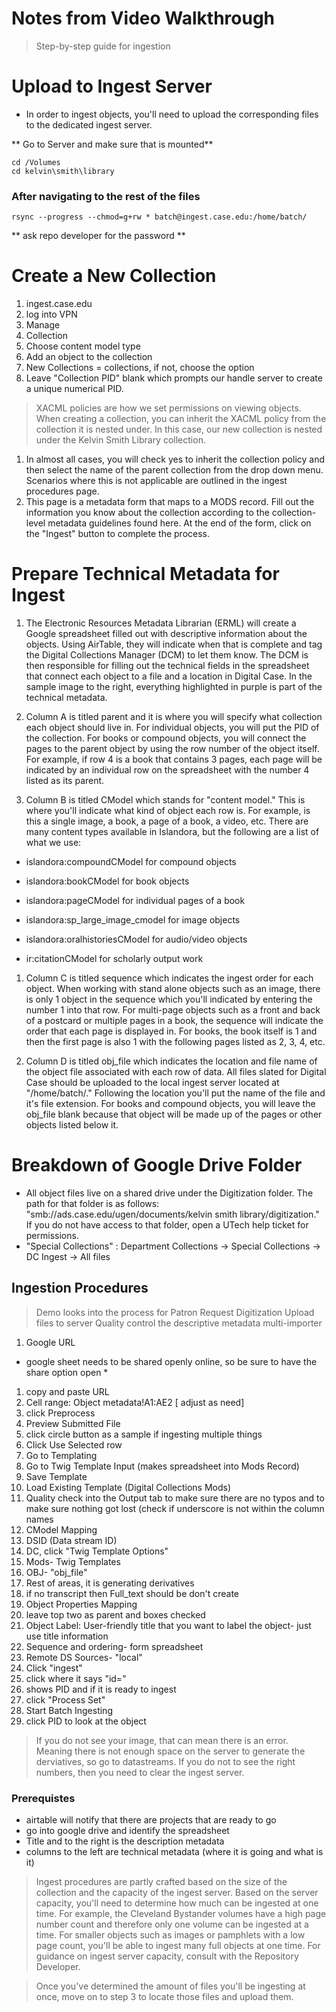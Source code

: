# Notes from Video Walkthrough
> Step-by-step guide for ingestion

# Upload to Ingest Server
-  In order to ingest objects, you'll need to upload the corresponding files to the dedicated ingest server. 

** Go to Server and make sure that is mounted**
```
cd /Volumes
cd kelvin\smith\library
```
### After navigating to the rest of the files
```
rsync --progress --chmod=g+rw * batch@ingest.case.edu:/home/batch/
```
** ask repo developer for the password **



# Create a New Collection
1. ingest.case.edu
1. log into VPN
1. Manage
1. Collection
1. Choose content model type
1. Add an object to the collection
1. New Collections = collections, if not, choose the option 
1. Leave "Collection PID" blank which prompts our handle server to create a unique numerical PID.

> XACML policies are how we set permissions on viewing objects. When creating a collection, you can inherit the XACML 
policy from the collection it is nested under. In this case, our new collection is nested under the Kelvin Smith Library collection.

1. In almost all cases, you will check yes to inherit the collection policy and then select the name of the parent collection from the drop down menu. Scenarios where this is not applicable are outlined in the ingest procedures page.
1. This page is a metadata form that maps to a MODS record. Fill out the information you know about the collection according to the collection-level metadata guidelines found here. At the end of the form, click on the "Ingest" button to complete the process.

# Prepare Technical Metadata for Ingest
1. The Electronic Resources Metadata Librarian (ERML) will create a Google spreadsheet filled out with descriptive information about the objects. Using AirTable, they will indicate when that is complete and tag the Digital Collections Manager (DCM) to let them know. The DCM is then responsible for filling out the technical fields in the spreadsheet that connect each object to a file and a location in Digital Case. In the sample image to the right, everything highlighted in purple is part of the technical metadata.

1.  Column A is titled parent and it is where you will specify what collection each object should live in. For individual objects, you will put the PID of the collection. For books or compound objects, you will connect the pages to the parent object by using the row number of the object itself. For example, if row 4 is a book that contains 3 pages, each page will be indicated by an individual row on the spreadsheet with the number 4 listed as its parent. 

1. Column B is titled CModel which stands for "content model." This is where you'll indicate what kind of object each row is. For example, is this a single image, a book, a page of a book, a video, etc. There are many content types available in Islandora, but the following are a list of what we use:
- islandora:compoundCModel for compound objects

- islandora:bookCModel for book objects

- islandora:pageCModel for individual pages of a book

- islandora:sp_large_image_cmodel for image objects

- islandora:oralhistoriesCModel for audio/video objects

- ir:citationCModel for scholarly output work

1. Column C is titled sequence which indicates the ingest order for each object. When working with stand alone objects such as an image, there is only 1 object in the sequence which you'll indicated by entering the number 1 into that row. For multi-page objects such as a front and back of a postcard or multiple pages in a book, the sequence will indicate the order that each page is displayed in. For books, the book itself is 1 and then the first page is also 1 with the following pages listed as 2, 3, 4, etc. 

1. Column D is titled obj_file which indicates the location and file name of the object file associated with each row of data. All files slated for Digital Case should be uploaded to the local ingest server located at "/home/batch/." Following the location you'll put the name of the file and it's file extension. For books and compound objects, you will leave the obj_file blank because that object will be made up of the pages or other objects listed below it.


# Breakdown of Google Drive Folder
- All object files live on a shared drive under the Digitization folder. The path for that folder is as follows: "smb://ads.case.edu/ugen/documents/kelvin smith library/digitization." If you do not have access to that folder, open a UTech help ticket for permissions.
- "Special Collections" : Department Collections -> Special Collections -> DC Ingest -> All files


## Ingestion Procedures

> Demo looks into the process for Patron Request Digitization
> Upload files to server
> Quality control the descriptive metadata
> multi-importer
1. Google URL
* google sheet needs to be shared openly online, so be sure to have the share option open *
1. copy and paste URL
1. Cell range: Object metadata!A1:AE2 [ adjust as need]
1. click Preprocess
1. Preview Submitted File
1. click circle button as a sample if ingesting multiple things
1. Click Use Selected row
1. Go to Templating
1. Go to Twig Template Input (makes spreadsheet into Mods Record)
1. Save Template
1. Load Existing Template (Digital Collections Mods)
1. Quality check into the Output tab to make sure there are no typos and to make sure nothing got lost (check if underscore is not within the column names
1. CModel Mapping
1. DSID (Data stream ID)
1. DC, click "Twig Template Options"
1. Mods- Twig Templates
1. OBJ- "obj_file"
1. Rest of areas, it is generating derivatives
1. if no transcript then Full_text should be don't create
1. Object Properties Mapping
1. leave top two as parent and boxes checked
1. Object Label: User-friendly title that you want to label the object- just use title information
1. Sequence and ordering- form spreadsheet
1. Remote DS Sources- "local"
1. Click "ingest"
1. click where it says "id="
1. shows PID and if it is ready to ingest
1. click "Process Set"
1. Start Batch Ingesting
1. click PID to look at the object

> If you do not see your image, that can mean there is an error. Meaning there is not enough space on the server to generate the derviatives, so go to datastreams. If you do not to see the right numbers, then you need to clear the ingest server. 





### Prerequistes
- airtable will notify that there are projects that are ready to go
- go into google drive and identify the spreadsheet
- Title and to the right is the description metadata
- columns to the left are technical metadata (where it is going and what is it)

> Ingest procedures are partly crafted based on the size of the collection and the capacity of the ingest server. Based on the server capacity, you'll need to determine how much can be ingested at one time. For example, the Cleveland Bystander volumes have a high page number count and therefore only one volume can be ingested at a time. For smaller objects such as images or pamphlets with a low page count, you'll be able to ingest many full objects at one time. For guidance on ingest server capacity, consult with the Repository Developer. 

> Once you've determined the amount of files you'll be ingesting at once, move on to step 3 to locate those files and upload them.

